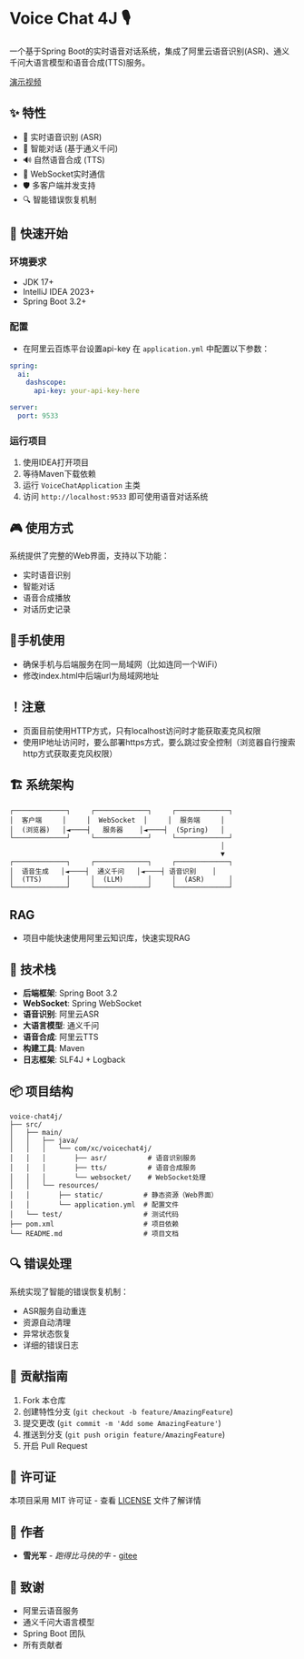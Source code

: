# Voice Chat 4J 🎙️

一个基于Spring Boot的实时语音对话系统，集成了阿里云语音识别(ASR)、通义千问大语言模型和语音合成(TTS)服务。

[演示视频](https://github.com/user-attachments/assets/4b6a6360-b420-449b-87a2-27a4a87dc9f7)

## ✨ 特性

- 🎯 实时语音识别 (ASR)
- 💬 智能对话 (基于通义千问)
- 🔊 自然语音合成 (TTS)
- 🔄 WebSocket实时通信
- 🛡️ 多客户端并发支持
- 🔍 智能错误恢复机制

## 🚀 快速开始

### 环境要求

- JDK 17+
- IntelliJ IDEA 2023+
- Spring Boot 3.2+

### 配置
- 在阿里云百炼平台设置api-key
在 `application.yml` 中配置以下参数：

```yaml
spring:
  ai:
    dashscope:
      api-key: your-api-key-here

server:
  port: 9533
```

### 运行项目

1. 使用IDEA打开项目
2. 等待Maven下载依赖
3. 运行 `VoiceChatApplication` 主类
4. 访问 `http://localhost:9533` 即可使用语音对话系统

## 🎮 使用方式

系统提供了完整的Web界面，支持以下功能：

- 实时语音识别
- 智能对话
- 语音合成播放
- 对话历史记录

## 📱手机使用

- 确保手机与后端服务在同一局域网（比如连同一个WiFi）
- 修改index.html中后端url为局域网地址


## ！注意
- 页面目前使用HTTP方式，只有localhost访问时才能获取麦克风权限
- 使用IP地址访问时，要么部署https方式，要么跳过安全控制（浏览器自行搜索http方式获取麦克风权限）

## 🏗️ 系统架构

```
┌─────────────┐     ┌─────────────┐     ┌─────────────┐
│  客户端     │     │  WebSocket  │     │  服务端     │
│  (浏览器)   │◄────┤   服务器    │◄────┤  (Spring)   │
└─────────────┘     └─────────────┘     └─────────────┘
                                                    │
                                                    ▼
┌─────────────┐     ┌─────────────┐     ┌─────────────┐
│  语音生成   │◄────┤  通义千问   │◄────┤ 语音识别    │
│  (TTS)      │     │  (LLM)      │     │  (ASR)      │
└─────────────┘     └─────────────┘     └─────────────┘
```

## RAG
- 项目中能快速使用阿里云知识库，快速实现RAG

## 🔧 技术栈

- **后端框架**: Spring Boot 3.2
- **WebSocket**: Spring WebSocket
- **语音识别**: 阿里云ASR
- **大语言模型**: 通义千问
- **语音合成**: 阿里云TTS
- **构建工具**: Maven
- **日志框架**: SLF4J + Logback

## 📦 项目结构

```
voice-chat4j/
├── src/
│   ├── main/
│   │   ├── java/
│   │   │   └── com/xc/voicechat4j/
│   │   │       ├── asr/          # 语音识别服务
│   │   │       ├── tts/          # 语音合成服务
│   │   │       └── websocket/    # WebSocket处理
│   │   └── resources/
│   │       ├── static/          # 静态资源（Web界面）
│   │       └── application.yml  # 配置文件
│   └── test/                    # 测试代码
├── pom.xml                      # 项目依赖
└── README.md                    # 项目文档
```

## 🔍 错误处理

系统实现了智能的错误恢复机制：

- ASR服务自动重连
- 资源自动清理
- 异常状态恢复
- 详细的错误日志

## 🤝 贡献指南

1. Fork 本仓库
2. 创建特性分支 (`git checkout -b feature/AmazingFeature`)
3. 提交更改 (`git commit -m 'Add some AmazingFeature'`)
4. 推送到分支 (`git push origin feature/AmazingFeature`)
5. 开启 Pull Request

## 📝 许可证

本项目采用 MIT 许可证 - 查看 [LICENSE](LICENSE) 文件了解详情

## 👥 作者

- **雪光军** - *跑得比马快的牛* - [gitee](https://gitee.com/huihuisire)

## 🙏 致谢

- 阿里云语音服务
- 通义千问大语言模型
- Spring Boot 团队
- 所有贡献者 
